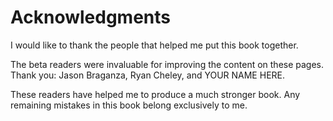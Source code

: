 # Acknowledgments

I would like to thank the people
that helped me put this book together.

The beta readers were invaluable
for improving the content
on these pages.
Thank you:
Jason Braganza,
Ryan Cheley,
and
YOUR NAME HERE.

These readers have helped me
to produce a much stronger book.
Any remaining mistakes in this book
belong exclusively to me.
